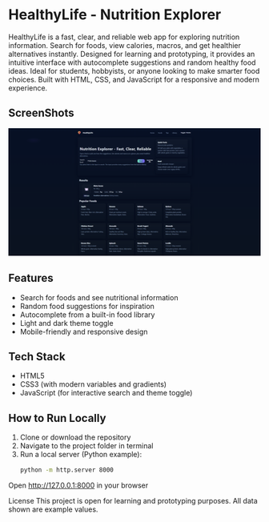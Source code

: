 # HealthyLife - Nutrition Explorer

HealthyLife is a fast, clear, and reliable web app for exploring nutrition information. Search for foods, view calories, macros, and get healthier alternatives instantly. Designed for learning and prototyping, it provides an intuitive interface with autocomplete suggestions and random healthy food ideas. Ideal for students, hobbyists, or anyone looking to make smarter food choices. Built with HTML, CSS, and JavaScript for a responsive and modern experience.

## ScreenShots
![ScreenShot](ScreenShot.png)

## Features

- Search for foods and see nutritional information
- Random food suggestions for inspiration
- Autocomplete from a built-in food library
- Light and dark theme toggle
- Mobile-friendly and responsive design

## Tech Stack

- HTML5
- CSS3 (with modern variables and gradients)
- JavaScript (for interactive search and theme toggle)

## How to Run Locally

1. Clone or download the repository
2. Navigate to the project folder in terminal
3. Run a local server (Python example):  
   ```bash
   python -m http.server 8000
Open http://127.0.0.1:8000 in your browser

License
This project is open for learning and prototyping purposes. All data shown are example values.